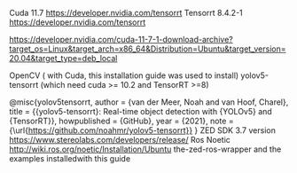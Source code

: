 
Cuda 11.7
https://developer.nvidia.com/tensorrt
Tensorrt  8.4.2-1
https://developer.nvidia.com/tensorrt

https://developer.nvidia.com/cuda-11-7-1-download-archive?target_os=Linux&target_arch=x86_64&Distribution=Ubuntu&target_version=20.04&target_type=deb_local

OpenCV ( with Cuda, this installation guide was used to install)
yolov5-tensorrt (which need  cuda >= 10.2 and TensorRT >=8)

@misc{yolov5tensorrt,
	author       = {van der Meer, Noah and van Hoof, Charel},
	title        = {{yolov5-tensorrt}: Real-time object detection with {YOLOv5} and {TensorRT}},
	howpublished = {GitHub},
	year         = {2021},
	note         = {\url{https://github.com/noahmr/yolov5-tensorrt}}
}
ZED SDK 3.7 version
https://www.stereolabs.com/developers/release/
Ros Noetic
http://wiki.ros.org/noetic/Installation/Ubuntu
the-zed-ros-wrapper and the examples installedwith this guide
